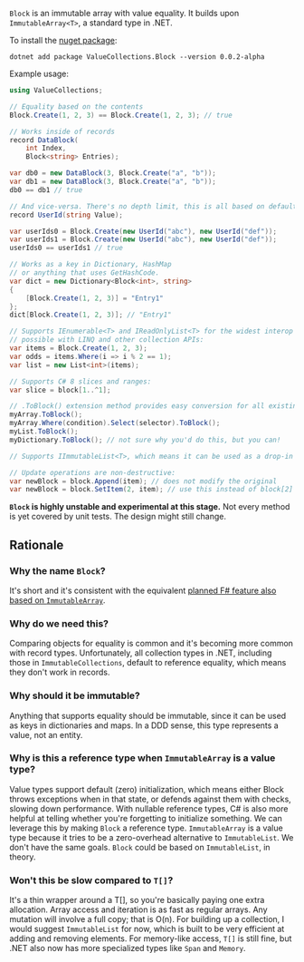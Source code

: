 `Block` is an immutable array with value equality. It builds upon `ImmutableArray<T>`, a standard type in .NET.

To install the [nuget package](https://www.nuget.org/packages/ValueCollections.Block):
```
dotnet add package ValueCollections.Block --version 0.0.2-alpha
```

Example usage:

```csharp
using ValueCollections;

// Equality based on the contents
Block.Create(1, 2, 3) == Block.Create(1, 2, 3); // true

// Works inside of records
record DataBlock(
    int Index, 
    Block<string> Entries);

var db0 = new DataBlock(3, Block.Create("a", "b"));
var db1 = new DataBlock(3, Block.Create("a", "b"));
db0 == db1 // true

// And vice-versa. There's no depth limit, this is all based on default equality comparers.
record UserId(string Value);

var userIds0 = Block.Create(new UserId("abc"), new UserId("def"));
var userIds1 = Block.Create(new UserId("abc"), new UserId("def"));
userIds0 == userIds1 // true

// Works as a key in Dictionary, HashMap
// or anything that uses GetHashCode.
var dict = new Dictionary<Block<int>, string>
{
    [Block.Create(1, 2, 3)] = "Entry1"
};
dict[Block.Create(1, 2, 3)]; // "Entry1"

// Supports IEnumerable<T> and IReadOnlyList<T> for the widest interop
// possible with LINQ and other collection APIs:
var items = Block.Create(1, 2, 3);
var odds = items.Where(i => i % 2 == 1);
var list = new List<int>(items);

// Supports C# 8 slices and ranges:
var slice = block[1..^1];

// .ToBlock() extension method provides easy conversion for all existing collection types
myArray.ToBlock();
myArray.Where(condition).Select(selector).ToBlock();
myList.ToBlock();
myDictionary.ToBlock(); // not sure why you'd do this, but you can!

// Supports IImmutableList<T>, which means it can be used as a drop-in replacement for ImmutableList or ImmutableArray.

// Update operations are non-destructive:
var newBlock = block.Append(item); // does not modify the original
var newBlock = block.SetItem(2, item); // use this instead of block[2] = item;
```

__`Block` is highly unstable and experimental at this stage.__
Not every method is yet covered by unit tests. The design might still change.

## Rationale
### Why the name `Block`?
It's short and it's consistent with the equivalent [planned F# feature also based on `ImmutableArray`](https://github.com/fsharp/fslang-design/blob/main/RFCs/FS-1094-block.md).

### Why do we need this?
Comparing objects for equality is common and it's becoming more common with record types. Unfortunately, all collection types in .NET, including those in `ImmutableCollections`, default to reference equality, which means they don't work in records.

### Why should it be immutable?
Anything that supports equality should be immutable, since it can be used as keys in dictionaries and maps. In a DDD sense, this type represents a value, not an entity.

### Why is this a reference type when `ImmutableArray` is a value type?
Value types support default (zero) initialization, which means either Block throws exceptions when in that state, or defends against them with checks, slowing down performance.
With nullable reference types, C# is also more helpful at telling whether you're forgetting to initialize something. We can leverage this by making `Block` a reference type.
`ImmutableArray` is a value type because it tries to be a zero-overhead alternative to `ImmutableList`. 
We don't have the same goals. `Block` could be based on `ImmutableList`, in theory.

### Won't this be slow compared to `T[]`?
It's a thin wrapper around a T[], so you're basically paying one extra allocation. Array access and iteration is as fast as regular arrays.
Any mutation will involve a full copy; that is O(n). For building up a collection, I would suggest `ImmutableList` for now, which is built to be very efficient at adding and removing elements. For memory-like access, `T[]` is still fine, but .NET also now has more specialized types like `Span` and `Memory`.

